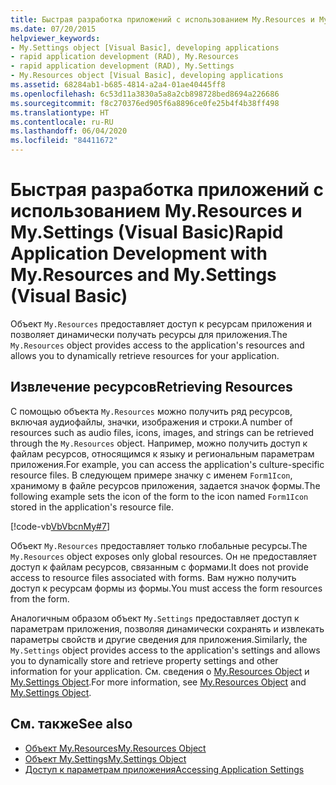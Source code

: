 ```yaml
---
title: Быстрая разработка приложений с использованием My.Resources и My.Settings
ms.date: 07/20/2015
helpviewer_keywords:
- My.Settings object [Visual Basic], developing applications
- rapid application development (RAD), My.Resources
- rapid application development (RAD), My.Settings
- My.Resources object [Visual Basic], developing applications
ms.assetid: 68284ab1-b685-4814-a2a4-01ae40445ff8
ms.openlocfilehash: 6c53d11a3830a5a8a2cb898728bed8694a226686
ms.sourcegitcommit: f8c270376ed905f6a8896ce0fe25b4f4b38ff498
ms.translationtype: HT
ms.contentlocale: ru-RU
ms.lasthandoff: 06/04/2020
ms.locfileid: "84411672"
---
```

# <a name="rapid-application-development-with-myresources-and-mysettings-visual-basic"></a><span data-ttu-id="440ad-102">Быстрая разработка приложений с использованием My.Resources и My.Settings (Visual Basic)</span><span class="sxs-lookup"><span data-stu-id="440ad-102">Rapid Application Development with My.Resources and My.Settings (Visual Basic)</span></span>

<span data-ttu-id="440ad-103">Объект `My.Resources` предоставляет доступ к ресурсам приложения и позволяет динамически получать ресурсы для приложения.</span><span class="sxs-lookup"><span data-stu-id="440ad-103">The `My.Resources` object provides access to the application's resources and allows you to dynamically retrieve resources for your application.</span></span>  
  
## <a name="retrieving-resources"></a><span data-ttu-id="440ad-104">Извлечение ресурсов</span><span class="sxs-lookup"><span data-stu-id="440ad-104">Retrieving Resources</span></span>  

 <span data-ttu-id="440ad-105">С помощью объекта `My.Resources` можно получить ряд ресурсов, включая аудиофайлы, значки, изображения и строки.</span><span class="sxs-lookup"><span data-stu-id="440ad-105">A number of resources such as audio files, icons, images, and strings can be retrieved through the `My.Resources` object.</span></span> <span data-ttu-id="440ad-106">Например, можно получить доступ к файлам ресурсов, относящимся к языку и региональным параметрам приложения.</span><span class="sxs-lookup"><span data-stu-id="440ad-106">For example, you can access the application's culture-specific resource files.</span></span> <span data-ttu-id="440ad-107">В следующем примере значку с именем `Form1Icon`, хранимому в файле ресурсов приложения, задается значок формы.</span><span class="sxs-lookup"><span data-stu-id="440ad-107">The following example sets the icon of the form to the icon named `Form1Icon` stored in the application's resource file.</span></span>  
  
 [!code-vb[VbVbcnMy#7](~/samples/snippets/visualbasic/VS_Snippets_VBCSharp/VbVbcnMy/VB/Class1.vb#7)]  
  
 <span data-ttu-id="440ad-108">Объект `My.Resources` предоставляет только глобальные ресурсы.</span><span class="sxs-lookup"><span data-stu-id="440ad-108">The `My.Resources` object exposes only global resources.</span></span> <span data-ttu-id="440ad-109">Он не предоставляет доступ к файлам ресурсов, связанным с формами.</span><span class="sxs-lookup"><span data-stu-id="440ad-109">It does not provide access to resource files associated with forms.</span></span> <span data-ttu-id="440ad-110">Вам нужно получить доступ к ресурсам формы из формы.</span><span class="sxs-lookup"><span data-stu-id="440ad-110">You must access the form resources from the form.</span></span>  
  
 <span data-ttu-id="440ad-111">Аналогичным образом объект `My.Settings` предоставляет доступ к параметрам приложения, позволяя динамически сохранять и извлекать параметры свойств и другие сведения для приложения.</span><span class="sxs-lookup"><span data-stu-id="440ad-111">Similarly, the `My.Settings` object provides access to the application's settings and allows you to dynamically store and retrieve property settings and other information for your application.</span></span> <span data-ttu-id="440ad-112">См. сведения о [My.Resources Object](../../language-reference/objects/my-resources-object.md) и [My.Settings Object](../../language-reference/objects/my-settings-object.md).</span><span class="sxs-lookup"><span data-stu-id="440ad-112">For more information, see [My.Resources Object](../../language-reference/objects/my-resources-object.md) and [My.Settings Object](../../language-reference/objects/my-settings-object.md).</span></span>  
  
## <a name="see-also"></a><span data-ttu-id="440ad-113">См. также</span><span class="sxs-lookup"><span data-stu-id="440ad-113">See also</span></span>

- [<span data-ttu-id="440ad-114">Объект My.Resources</span><span class="sxs-lookup"><span data-stu-id="440ad-114">My.Resources Object</span></span>](../../language-reference/objects/my-resources-object.md)
- [<span data-ttu-id="440ad-115">Объект My.Settings</span><span class="sxs-lookup"><span data-stu-id="440ad-115">My.Settings Object</span></span>](../../language-reference/objects/my-settings-object.md)
- [<span data-ttu-id="440ad-116">Доступ к параметрам приложения</span><span class="sxs-lookup"><span data-stu-id="440ad-116">Accessing Application Settings</span></span>](../programming/app-settings/index.md)
